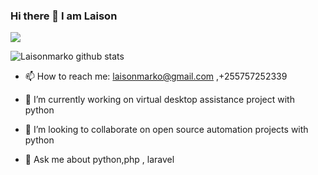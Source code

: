 ### Hi there 👋 I am Laison

![](https://komarev.com/ghpvc/?username=laisonamarko)


![Laisonmarko github stats](https://github-readme-stats.vercel.app/api?username=laisonmarko&count_private=true&show_icons=true)

- 📫 How to reach me: laisonmarko@gmail.com   ,+255757252339

- 🔭 I’m currently working on virtual desktop assistance project with python

- 👯 I’m looking to collaborate on open source automation projects with python 

- 💬 Ask me about python,php , laravel 

